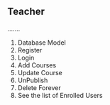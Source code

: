 ## Teacher
.......
1. Database Model
2. Register
3. Login
4. Add Courses
5. Update Course
6. UnPublish
7. Delete Forever
8. See the list of Enrolled Users